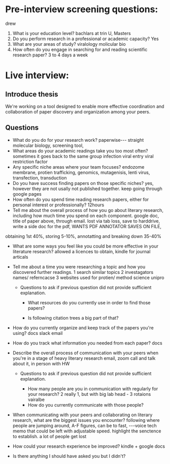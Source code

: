# Pre-interview screening questions:
drew
1. What is your education level?
bachlars at trin U, Masters
2. Do you perform research in a professional or academic capacity?
Yes 
3. What are your areas of study?
viralology molicular bio
4. How often do you engage in searching for and reading scientific research paper?
3 to 4 days a week
# Live interview:

## Introduce thesis

We're working on a tool designed to enable more effective coordination and collaboration of paper discovery and
organization among your peers.

## Questions

- What do you do for your research work?
paperwise--- straight molecular biology, screening tool, 
- What areas do your academic readings take you too most often?
sometimes it goes back to the same group infection viral entry viral restriction factor 
- Any specific niche areas where your team focuses?
endozome membrane, protien trafficking, genomics, mutagenisis, lenti virus, transfection, transduction
- Do you have success finding papers on those specific niches?
yes, however they are not usally not published together. keep going through google pages 
- How often do you spend time reading research papers, either for personal interest or professionally?
 12hours
- Tell me about the overall process of how you go about literary research, including how much time you spend on each component.
google doc, title of paper above, through email. lost via tab loss, save to harddrive, write a side doc for the pdf, WANTS PDF ANNOTATOR SAVES ON FILE, 

obtaining 1st 40%, storing 5-10%, annotatting and breaking down 35-40%
- What are some ways you feel like you could be more effective in your literature research?
allowed a licences to obtain, kindle for journal articals
- Tell me about a time you were researching a topic and how you discovered further readings.
1 search similar topics  2 investagators names/ referncacse 3 websites used for protien/ method science unipro
    - Questions to ask if previous question did not provide sufficient explanation.

        - What resources do you currently use in order to find those papers?

        - Is following citation trees a big part of that?

- How do you currently organize and keep track of the papers you're using?
docs slack email
- How do you track what information you needed from each paper?
docs 
- Describe the overall process of communication with your peers when you're in a stage of heavy literary research
  email, zoom call and talk about it, in person with HW 
    - Questions to ask if previous question did not provide sufficient explanation.

        - How many people are you in communication with regularly for your research?
		2 really 1, but with big lab head - 3 rotaions vairalbe 
        - How do you currently communicate with those people?
		
- When communicating with your peers and collaborating on literary research, what are the biggest issues you encounter?
	following where people are jumping around, A-F figures, can be to fast, ---voice tech memo that could be left with adjustable speed. highlight the senctence to establish. a lot of people get lost 
- How could your research experience be improved?
kindle + google docs
- Is there anything I should have asked you but I didn't?


